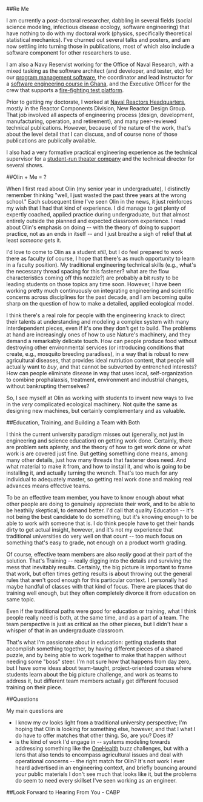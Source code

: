 ##Re Me

I am currently a post-doctoral researcher, dabbling in several fields (social science modeling, infectious disease ecology, software engineering) that have nothing to do with my doctoral work (physics, specifically theoretical statistical mechanics).  I've churned out several talks and posters, and am now settling into turning those in publications, most of which also include a software component for other researchers to use.

I am also a Navy Reservist working for the Office of Naval Research, with a mixed tasking as the software architect (and developer, and tester, etc) for our [program management software](https://edison.nrl.navy.mil), the coordinator and lead instructor for a [software engineering course in Ghana](pearsonca.github.io/stdio-ghana), and the Executive Officer for the crew that supports a [fire-fighting test platform](http://www.nrl.navy.mil/field-sites/ex-uss-shadwell/).

Prior to getting my doctorate, I worked at [Naval Reactors Headquarters](http://nnsa.energy.gov/aboutus/ourprograms/powernavy2/aboutnr), mostly in the Reactor Components Division, New Reactor Design Group.  That job involved all aspects of engineering process (design, development, manufacturing, operation, and retirement), and many peer-reviewed technical publications.  However, because of the nature of the work, that's about the level detail that I can discuss, and of course none of those publications are publically available.

I also had a very formative practical engineering experience as the technical supervisor for a [student-run theater company](http://www.hoofnhorn.org/index.html) and the technical director for several shows.

##Olin + Me = ?

When I first read about Olin (my senior year in undergraduate), I distinctly remember thinking "well, I just wasted the past three years at the wrong school."  Each subsequent time I've seen Olin in the news, it just reinforces my wish that I had that kind of experience.  I did manage to get plenty of expertly coached, applied practice during undergraduate, but that almost entirely outside the planned and expected classroom experience.  I read about Olin's emphasis on doing -- with the theory of doing to support practice, not as an ends in itself -- and I just breathe a sigh of relief that at least *someone* gets it.

I'd love to come to Olin as a student *still*, but I do feel prepared to work there as faculty (of course, I hope that there's as much opportunity to learn in a faculty position).  My traditional engineering technical skills (e.g., what's the necessary thread spacing for this fastener? what are the flow characteristics coming off this nozzle?) are probably a bit rusty to be leading students on those topics any time soon.  However, I have been working pretty much continuously on integrating engineering and scientific concerns across disciplines for the past decade, and I am becoming quite sharp on the question of how to make a detailed, applied ecological model.

I think there's a real role for people with the engineering knack to direct their talents at understanding and modeling a complex system with many interdependent pieces, even if it's one they don't get to build.  The problems at hand are increasingly ones of how to use Nature's machinery, and they demand a remarkably delicate touch.  How can people produce food without destroying other environmental services (or introducing conditions that create, e.g., mosquito breeding paradises), in a way that is robust to new agricultural diseases, that provides ideal nutriution content, that people will actually want to *buy*, and that cannot be subverted by entrenched interests?  How can people eliminate disease in way that uses local, self-organization to combine prophalaxsis, treatment, environment and industrial changes, without bankrupting themselves?

So, I see myself at Olin as working with students to invent new ways to live in the *very* complicated ecological machinery.  Not quite the same as designing new machines, but certainly complementary and as valuable.

##Education, Training, and Building a Team with Both

I think the current university paradigm misses out (generally, not just in engineering and science education) on getting work done.  Certainly, there are problem sets aplenty, and the theory of how to get work done or what work is are covered just fine.  But getting something done means, among many other details, just how many threads that fastener does need.  And what material to make it from, and how to install it, and who is going to be installing it, and actually turning the wrench.  That's too much for any individual to adequately master, so getting real work done and making real advances means effective teams.

To be an effective team member, you have to know enough about what other people are doing to genuinely appreciate their work, and to be able to be heathily skeptical, to demand better.   I'd call that quality Education -- it's not being the best candidate to do something, but it's knowing enough to be able to work with someone that is.  I do think people have to get their hands dirty to get actual insight, however, and it's not my experience that traditional universities do very well on that count -- too much focus on something that's easy to grade, not enough on a product worth grading.

Of course, effective team members are also *really* good at their part of the solution.  That's Training -- really digging into the details and surviving the mess that inevitably results.  Certainly, the big picture is important to frame that work, but often times getting results is about throwing out the general rules that aren't good enough for this particular context.  I personally had maybe handful of classes with that kind of focus.  There are places that do training well enough, but they often completely divorce it from education on same topic.

Even if the traditional paths were good for education or training, what I think people really need is both, at the same time, and as a part of a team.  The team perspective is just as critical as the other pieces, but I didn't hear a whisper of that in an undergraduate classroom.

That's what I'm passionate about in education: getting students that accomplish something together, by having different pieces of a shared puzzle, and by being able to work together to make that happen without needing some "boss" steer.  I'm not sure how that happens from day zero, but I have some ideas about team-taught, project-oriented courses where students learn about the big picture challenge, and work as teams to address it, but different team members actually get different focused training on their piece.

##Questions

My main questions are
 - I know my cv looks light from a traditional university perspective; I'm hoping that Olin is looking for something else, however, and that I what I do have to offer matches that other thing.  So, are you? Does it?
 - is the kind of work I'd engage in -- systems modeling towards addressing something like the [OneHealth](http://www.cdc.gov/onehealth/) buzz challenges, but with a lens that also tends to encompass agricultural issues and deal with operational concerns -- the right match for Olin?  It's not work I ever heard advertised in an engineering context, and briefly bouncing around your public materials I don't see much that looks like it, but the problems do seem to need every skillset I've seen working as an engineer.

##Look Forward to Hearing From You - CABP
